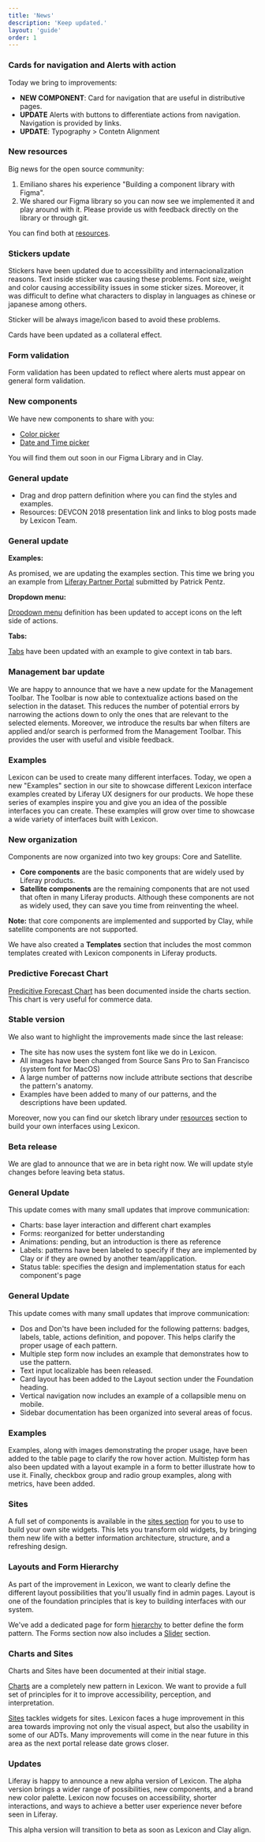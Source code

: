```yaml
---
title: 'News'
description: 'Keep updated.'
layout: 'guide'
order: 1
---
```


<!-- <time>March 11th, 2019</time> -->

### Cards for navigation and Alerts with action

Today we bring to improvements:

-   **NEW COMPONENT**: Card for navigation that are useful in distributive pages.
-   **UPDATE** Alerts with buttons to differentiate actions from navigation. Navigation is provided by links.
-   **UPDATE**: Typography > Contetn Alignment

<!-- <time>February 14th, 2019</time> -->

### New resources

Big news for the open source community:

1. Emiliano shares his experience "Building a component library with Figma".
2. We shared our Figma library so you can now see we implemented it and play around with it. Please provide us with feedback directly on the library or through git.

You can find both at [resources](../resources/index.html).

<!-- <time>February 7th, 2019</time> -->

### Stickers update

Stickers have been updated due to accessibility and internacionalization reasons. Text inside sticker was causing these problems. Font size, weight and color causing accessibility issues in some sticker sizes. Moreover, it was difficult to define what characters to display in languages as chinese or japanese among others.

Sticker will be always image/icon based to avoid these problems.

Cards have been updated as a collateral effect.

### Form validation

Form validation has been updated to reflect where alerts must appear on general form validation.

<!-- <time>January 2nd, 2019</time> -->

### New components

We have new components to share with you:

-   [Color picker](../patterns/Forms/picker-color.html)
-   [Date and Time picker](../patterns/Forms/picker-date-time.html)

You will find them out soon in our Figma Library and in Clay.

<!-- <time>November 12th, 2018</time> -->

### General update

-   Drag and drop pattern definition where you can find the styles and examples.
-   Resources: DEVCON 2018 presentation link and links to blog posts made by Lexicon Team.

<!-- <time>October 13th, 2018</time> -->

### General update

**Examples:**

As promised, we are updating the examples section. This time we bring you an example from [Liferay Partner Portal](../examples/partnerPortal.html) submitted by Patrick Pentz.

**Dropdown menu:**

[Dropdown menu](../patterns/dropdowns.html) definition has been updated to accept icons on the left side of actions.

**Tabs:**

[Tabs](../patterns/tabs.html) have been updated with an example to give context in tab bars.

<!-- <time>October 12th, 2018</time> -->

### Management bar update

We are happy to announce that we have a new update for the Management Toolbar. The Toolbar is now able to contextualize actions based on the selection in the dataset. This reduces the number of potential errors by narrowing the actions down to only the ones that are relevant to the selected elements.
Moreover, we introduce the results bar when filters are applied and/or search is performed from the Management Toolbar. This provides the user with useful and visible feedback.

<!-- <time>October 4th, 2018</time> -->

### Examples

Lexicon can be used to create many different interfaces. Today, we open a new "Examples" section in our site to showcase different Lexicon interface examples created by Liferay UX designers for our products. We hope these series of examples inspire you and give you an idea of the possible interfaces you can create. These examples will grow over time to showcase a wide variety of interfaces built with Lexicon.

<!-- <time>August 21st, 2018</time> -->

### New organization

Components are now organized into two key groups: Core and Satellite.

-   **Core components** are the basic components that are widely used by Liferay products.
-   **Satellite components** are the remaining components that are not used that often in many Liferay products. Although these components are not as widely used, they can save you time from reinventing the wheel.

**Note:** that core components are implemented and supported by Clay, while satellite components are not supported.

We have also created a **Templates** section that includes the most common templates created with Lexicon components in Liferay products.

<!-- <time>August 21st, 2018</time> -->

### Predictive Forecast Chart

[Predicitive Forecast Chart](../patterns/Charts/chart-forecast.html) has been documented inside the charts section. This chart is very useful for commerce data.

<!-- <time>June 27th, 2018</time> -->

### Stable version

We also want to highlight the improvements made since the last release:

-   The site has now uses the system font like we do in Lexicon.
-   All images have been changed from Source Sans Pro to San Francisco (system font for MacOS)
-   A large number of patterns now include attribute sections that describe the pattern's anatomy.
-   Examples have been added to many of our patterns, and the descriptions have been updated.

Moreover, now you can find our sketch library under [resources](../resouces/index.html) section to build your own interfaces using Lexicon.

<!-- <time>April 24th, 2018</time> -->

### Beta release

We are glad to announce that we are in beta right now. We will update style changes before leaving beta status.

<!-- <time>April 20th, 2018</time> -->

### General Update

This update comes with many small updates that improve communication:

-   Charts: base layer interaction and different chart examples
-   Forms: reorganized for better understanding
-   Animations: pending, but an introduction is there as reference
-   Labels: patterns have been labeled to specify if they are implemented by Clay or if they are owned by another team/application.
-   Status table: specifies the design and implementation status for each component's page

<!-- <time>January 17th, 2018</time> -->

### General Update

This update comes with many small updates that improve communication:

-   Dos and Don'ts have been included for the following patterns: badges, labels, table, actions definition, and popover. This helps clarify the proper usage of each pattern.
-   Multiple step form now includes an example that demonstrates how to use the pattern.
-   Text input localizable has been released.
-   Card layout has been added to the Layout section under the Foundation heading.
-   Vertical navigation now includes an example of a collapsible menu on mobile.
-   Sidebar documentation has been organized into several areas of focus.

<!-- <time>January 8th, 2018</time> -->

### Examples

Examples, along with images demonstrating the proper usage, have been added to the table page to clarify the row hover action. Multistep form has also been updated with a layout example in a form to better illustrate how to use it. Finally, checkbox group and radio group examples, along with metrics, have been added.

<!-- <time>January 3rd, 2018</time> -->

### Sites

A full set of components is available in the [sites section](../patterns/Sites/sites.html) for you to use to build your own site widgets. This lets you transform old widgets, by bringing them new life with a better information architecture, structure, and a refreshing design.

<!-- <time>November 28th, 2017</time> -->

### Layouts and Form Hierarchy

As part of the improvement in Lexicon, we want to clearly define the different layout possibilities that you'll usually find in admin pages. Layout is one of the foundation principles that is key to building interfaces with our system.

We've add a dedicated page for form [hierarchy](../patterns/Forms/formsHierarchy.html) to better define the form pattern. The Forms section now also includes a [Slider](../patterns/Forms/slider.html) section.

<!-- <time>November 20th, 2017</time> -->

### Charts and Sites

Charts and Sites have been documented at their initial stage.

[Charts](../patterns/Charts/charts.html) are a completely new pattern in Lexicon. We want to provide a full set of principles for it to improve accessibility, perception, and interpretation.

[Sites](../patterns/Sites/sites.html) tackles widgets for sites. Lexicon faces a huge improvement in this area towards improving not only the visual aspect, but also the usability in some of our ADTs. Many improvements will come in the near future in this area as the next portal release date grows closer.

<!-- <time>November 13th, 2017</time> -->

### Updates

Liferay is happy to announce a new alpha version of Lexicon. The alpha version brings a wider range of possibilities, new components, and a brand new color palette. Lexicon now focuses on accessibility, shorter interactions, and ways to achieve a better user experience never before seen in Liferay.

This alpha version will transition to beta as soon as Lexicon and Clay align.
